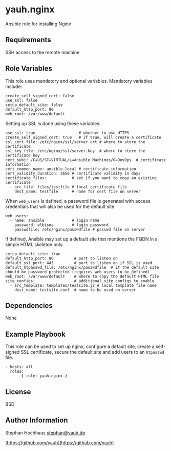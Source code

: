 # yauh.nginx
Ansible role for installing Nginx

## Requirements
SSH access to the remote machine

## Role Variables
This role uses mandatory and optional variables. Mandatory variables include:

```
create_self_signed_cert: false
use_ssl: false
setup_default_site: false
default_http_port: 80
web_root: /var/www/default
```

Setting up SSL is done using these variables:

```
use_ssl: true                   # whether to use HTTPS
create_self_signed_cert: true   # if true, will create a certificate
ssl_cert_file: /etc/nginx/ssl/server.crt # where to store the certificate
ssl_key_file: /etc/nginx/ssl/server.key  # where to store the certificate key
cert_subj: /C=US/ST=VIRTUAL/L=Ansible Machines/O=DevOps  # certificate information
cert_common_name: ansible.local # certificate information
cert_validity_duration: 3650 # certificate validity in days
certificate_files:           # set if you want to copy an existing certificate
  - src_file: files/testfile # local certificate file
    dest_name: testfile      # name for cert file on server
```

When `web_users` is defined, a password file is generated with access credentials that will also be used for the default site.

```
web_users:
  - name: ansible            # login name
    password: elbisna        # login password
    passwdfile: /etc/nginx/passwdfile # passwd file on server
```

If defined, Ansible may set up a default site that mentions the FQDN in a simple HTML skeleton only.

```
setup_default_site: true
default_http_port: 80         # port to listen on
default_ssl_port: 443         # port to listen on if SSL is used
default_htpasswd_file: /etc/nginx/passwdfile  # if the default site should be password protected (requires web_users to be defined)
web_root: /var/www/default    # where to copy the default HTML file
site_configs:                 # additional site configs to enable
  - src_template: templates/testsite.j2 # local template file name
    dest_name: testsite.conf  # name to be used on server
```

## Dependencies
None

## Example Playbook
This role can be used to set up nginx, configure a default site, create a self-signed SSL certificate, secure the default site and add users to an `htpasswd` file.

```
- hosts: all
  roles:
     - { role: yauh.nginx }
```

## License
BSD

## Author Information
Stephan Hochhaus stephan@yauh.de

[https://github.com/yauh](https://github.com/yauh)

